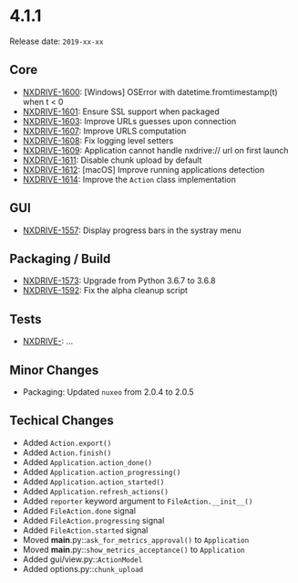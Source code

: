 # 4.1.1

Release date: `2019-xx-xx`

## Core

- [NXDRIVE-1600](https://jira.nuxeo.com/browse/NXDRIVE-1600): [Windows] OSError with datetime.fromtimestamp(t) when t < 0
- [NXDRIVE-1601](https://jira.nuxeo.com/browse/NXDRIVE-1601): Ensure SSL support when packaged
- [NXDRIVE-1603](https://jira.nuxeo.com/browse/NXDRIVE-1603): Improve URLs guesses upon connection
- [NXDRIVE-1607](https://jira.nuxeo.com/browse/NXDRIVE-1607): Improve URLS computation
- [NXDRIVE-1608](https://jira.nuxeo.com/browse/NXDRIVE-1608): Fix logging level setters
- [NXDRIVE-1609](https://jira.nuxeo.com/browse/NXDRIVE-1609): Application cannot handle nxdrive:// url on first launch
- [NXDRIVE-1611](https://jira.nuxeo.com/browse/NXDRIVE-1611): Disable chunk upload by default
- [NXDRIVE-1612](https://jira.nuxeo.com/browse/NXDRIVE-1612): [macOS] Improve running applications detection
- [NXDRIVE-1614](https://jira.nuxeo.com/browse/NXDRIVE-1614): Improve the `Action` class implementation

## GUI

- [NXDRIVE-1557](https://jira.nuxeo.com/browse/NXDRIVE-1557): Display progress bars in the systray menu

## Packaging / Build

- [NXDRIVE-1573](https://jira.nuxeo.com/browse/NXDRIVE-1573): Upgrade from Python 3.6.7 to 3.6.8
- [NXDRIVE-1592](https://jira.nuxeo.com/browse/NXDRIVE-1592): Fix the alpha cleanup script

## Tests

- [NXDRIVE-](https://jira.nuxeo.com/browse/NXDRIVE-): ...

## Minor Changes

- Packaging: Updated `nuxeo` from 2.0.4 to 2.0.5

## Techical Changes

- Added `Action.export()`
- Added `Action.finish()`
- Added `Application.action_done()`
- Added `Application.action_progressing()`
- Added `Application.action_started()`
- Added `Application.refresh_actions()`
- Added `reporter` keyword argument to `FileAction.__init__()`
- Added `FileAction.done` signal
- Added `FileAction.progressing` signal
- Added `FileAction.started` signal
- Moved __main__.py::`ask_for_metrics_approval()` to `Application`
- Moved __main__.py::`show_metrics_acceptance()` to `Application`
- Added gui/view.py::`ActionModel`
- Added options.py::`chunk_upload`
